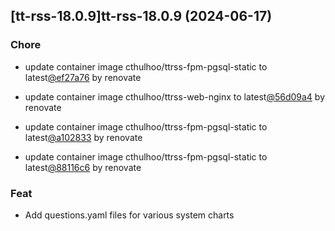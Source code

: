 

## [tt-rss-18.0.9]tt-rss-18.0.9 (2024-06-17)

### Chore



- update container image cthulhoo/ttrss-fpm-pgsql-static to latest[@ef27a76](https://github.com/ef27a76) by renovate

- update container image cthulhoo/ttrss-web-nginx to latest[@56d09a4](https://github.com/56d09a4) by renovate

- update container image cthulhoo/ttrss-fpm-pgsql-static to latest[@a102833](https://github.com/a102833) by renovate

- update container image cthulhoo/ttrss-fpm-pgsql-static to latest[@88116c6](https://github.com/88116c6) by renovate

### Feat



- Add questions.yaml files for various system charts